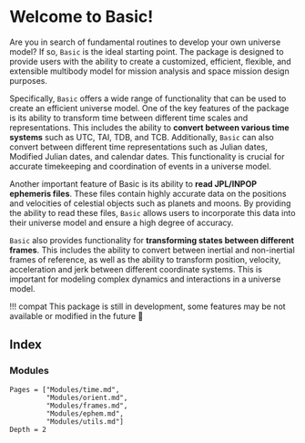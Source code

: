 # Welcome to Basic!

Are you in search of fundamental routines to develop your own universe model? If so, `Basic` is the ideal starting point. The package is designed to provide users with the ability to create a customized, efficient, flexible, and extensible multibody model for mission analysis and space mission design purposes. 

Specifically, `Basic` offers a wide range of functionality that can be used to create an efficient universe model. One of the key features of the package is its ability to transform time between different time scales and representations. This includes the ability to **convert between various time systems** such as UTC, TAI, TDB, and TCB. Additionally, `Basic` can also convert between different time representations such as Julian dates, Modified Julian dates, and calendar dates. This functionality is crucial for accurate timekeeping and coordination of events in a universe model.

Another important feature of Basic is its ability to **read JPL/INPOP ephemeris files**. These files contain highly accurate data on the positions and velocities of celestial objects such as planets and moons. By providing the ability to read these files, `Basic` allows users to incorporate this data into their universe model and ensure a high degree of accuracy.

`Basic` also provides functionality for **transforming states between different frames**. This includes the ability to convert between inertial and non-inertial frames of reference, as well as the ability to transform position, velocity, acceleration and jerk between different coordinate systems. This is important for modeling complex dynamics and interactions in a universe model.

!!! compat 
    This package is still in development, some features may be not available 
    or modified in the future 🙂

## Index

### Modules

```@contents
Pages = ["Modules/time.md", 
         "Modules/orient.md",
         "Modules/frames.md",
         "Modules/ephem.md",
         "Modules/utils.md"]
Depth = 2
```